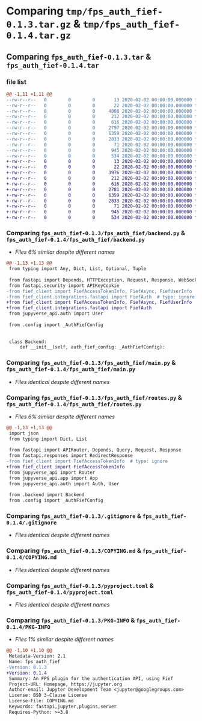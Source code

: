 # Comparing `tmp/fps_auth_fief-0.1.3.tar.gz` & `tmp/fps_auth_fief-0.1.4.tar.gz`

## Comparing `fps_auth_fief-0.1.3.tar` & `fps_auth_fief-0.1.4.tar`

### file list

```diff
@@ -1,11 +1,11 @@
--rw-r--r--   0        0        0       13 2020-02-02 00:00:00.000000 fps_auth_fief-0.1.3/MANIFEST.in
--rw-r--r--   0        0        0       22 2020-02-02 00:00:00.000000 fps_auth_fief-0.1.3/fps_auth_fief/__init__.py
--rw-r--r--   0        0        0     4008 2020-02-02 00:00:00.000000 fps_auth_fief-0.1.3/fps_auth_fief/backend.py
--rw-r--r--   0        0        0      212 2020-02-02 00:00:00.000000 fps_auth_fief-0.1.3/fps_auth_fief/config.py
--rw-r--r--   0        0        0      616 2020-02-02 00:00:00.000000 fps_auth_fief-0.1.3/fps_auth_fief/main.py
--rw-r--r--   0        0        0     2797 2020-02-02 00:00:00.000000 fps_auth_fief-0.1.3/fps_auth_fief/routes.py
--rw-r--r--   0        0        0     6359 2020-02-02 00:00:00.000000 fps_auth_fief-0.1.3/.gitignore
--rw-r--r--   0        0        0     2833 2020-02-02 00:00:00.000000 fps_auth_fief-0.1.3/COPYING.md
--rw-r--r--   0        0        0       71 2020-02-02 00:00:00.000000 fps_auth_fief-0.1.3/README.md
--rw-r--r--   0        0        0      945 2020-02-02 00:00:00.000000 fps_auth_fief-0.1.3/pyproject.toml
--rw-r--r--   0        0        0      534 2020-02-02 00:00:00.000000 fps_auth_fief-0.1.3/PKG-INFO
+-rw-r--r--   0        0        0       13 2020-02-02 00:00:00.000000 fps_auth_fief-0.1.4/MANIFEST.in
+-rw-r--r--   0        0        0       22 2020-02-02 00:00:00.000000 fps_auth_fief-0.1.4/fps_auth_fief/__init__.py
+-rw-r--r--   0        0        0     3976 2020-02-02 00:00:00.000000 fps_auth_fief-0.1.4/fps_auth_fief/backend.py
+-rw-r--r--   0        0        0      212 2020-02-02 00:00:00.000000 fps_auth_fief-0.1.4/fps_auth_fief/config.py
+-rw-r--r--   0        0        0      616 2020-02-02 00:00:00.000000 fps_auth_fief-0.1.4/fps_auth_fief/main.py
+-rw-r--r--   0        0        0     2781 2020-02-02 00:00:00.000000 fps_auth_fief-0.1.4/fps_auth_fief/routes.py
+-rw-r--r--   0        0        0     6359 2020-02-02 00:00:00.000000 fps_auth_fief-0.1.4/.gitignore
+-rw-r--r--   0        0        0     2833 2020-02-02 00:00:00.000000 fps_auth_fief-0.1.4/COPYING.md
+-rw-r--r--   0        0        0       71 2020-02-02 00:00:00.000000 fps_auth_fief-0.1.4/README.md
+-rw-r--r--   0        0        0      945 2020-02-02 00:00:00.000000 fps_auth_fief-0.1.4/pyproject.toml
+-rw-r--r--   0        0        0      534 2020-02-02 00:00:00.000000 fps_auth_fief-0.1.4/PKG-INFO
```

### Comparing `fps_auth_fief-0.1.3/fps_auth_fief/backend.py` & `fps_auth_fief-0.1.4/fps_auth_fief/backend.py`

 * *Files 6% similar despite different names*

```diff
@@ -1,13 +1,13 @@
 from typing import Any, Dict, List, Optional, Tuple
 
 from fastapi import Depends, HTTPException, Request, Response, WebSocket, status
 from fastapi.security import APIKeyCookie
-from fief_client import FiefAccessTokenInfo, FiefAsync, FiefUserInfo  # type: ignore
-from fief_client.integrations.fastapi import FiefAuth  # type: ignore
+from fief_client import FiefAccessTokenInfo, FiefAsync, FiefUserInfo
+from fief_client.integrations.fastapi import FiefAuth
 from jupyverse_api.auth import User
 
 from .config import _AuthFiefConfig
 
 
 class Backend:
     def __init__(self, auth_fief_config: _AuthFiefConfig):
```

### Comparing `fps_auth_fief-0.1.3/fps_auth_fief/main.py` & `fps_auth_fief-0.1.4/fps_auth_fief/main.py`

 * *Files identical despite different names*

### Comparing `fps_auth_fief-0.1.3/fps_auth_fief/routes.py` & `fps_auth_fief-0.1.4/fps_auth_fief/routes.py`

 * *Files 6% similar despite different names*

```diff
@@ -1,13 +1,13 @@
 import json
 from typing import Dict, List
 
 from fastapi import APIRouter, Depends, Query, Request, Response
 from fastapi.responses import RedirectResponse
-from fief_client import FiefAccessTokenInfo  # type: ignore
+from fief_client import FiefAccessTokenInfo
 from jupyverse_api import Router
 from jupyverse_api.app import App
 from jupyverse_api.auth import Auth, User
 
 from .backend import Backend
 from .config import _AuthFiefConfig
```

### Comparing `fps_auth_fief-0.1.3/.gitignore` & `fps_auth_fief-0.1.4/.gitignore`

 * *Files identical despite different names*

### Comparing `fps_auth_fief-0.1.3/COPYING.md` & `fps_auth_fief-0.1.4/COPYING.md`

 * *Files identical despite different names*

### Comparing `fps_auth_fief-0.1.3/pyproject.toml` & `fps_auth_fief-0.1.4/pyproject.toml`

 * *Files identical despite different names*

### Comparing `fps_auth_fief-0.1.3/PKG-INFO` & `fps_auth_fief-0.1.4/PKG-INFO`

 * *Files 1% similar despite different names*

```diff
@@ -1,10 +1,10 @@
 Metadata-Version: 2.1
 Name: fps_auth_fief
-Version: 0.1.3
+Version: 0.1.4
 Summary: An FPS plugin for the authentication API, using Fief
 Project-URL: Homepage, https://jupyter.org
 Author-email: Jupyter Development Team <jupyter@googlegroups.com>
 License: BSD 3-Clause License
 License-File: COPYING.md
 Keywords: fastapi,jupyter,plugins,server
 Requires-Python: >=3.8
```

